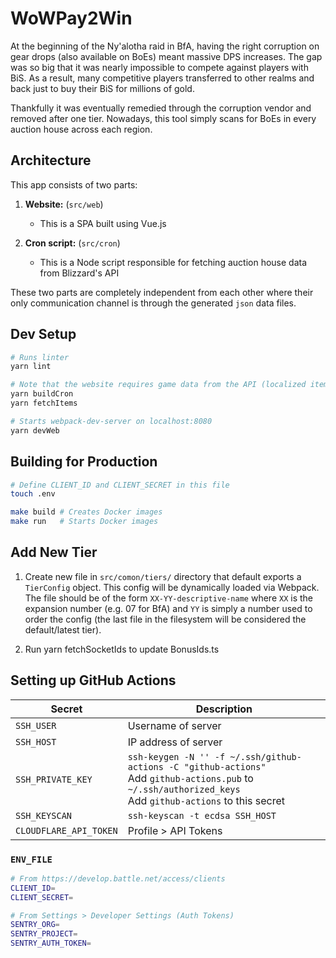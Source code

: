 # WoWPay2Win

At the beginning of the Ny'alotha raid in BfA, having the right corruption on gear drops (also available on BoEs) meant massive DPS increases. The gap was so big that it was nearly impossible to compete against players with BiS. As a result, many competitive players transferred to other realms and back just to buy their BiS for millions of gold.

Thankfully it was eventually remedied through the corruption vendor and removed after one tier. Nowadays, this tool simply scans for BoEs in every auction house across each region.

## Architecture

This app consists of two parts:

1. **Website:** (`src/web`)
    - This is a SPA built using Vue.js

2. **Cron script:** (`src/cron`)
    - This is a Node script responsible for fetching auction house data from Blizzard's API

These two parts are completely independent from each other where their only communication channel is through the generated `json` data files.

## Dev Setup

```bash
# Runs linter
yarn lint

# Note that the website requires game data from the API (localized item names and icon files) before it can be properly built
yarn buildCron
yarn fetchItems

# Starts webpack-dev-server on localhost:8080
yarn devWeb
```

## Building for Production

```bash
# Define CLIENT_ID and CLIENT_SECRET in this file
touch .env

make build # Creates Docker images
make run   # Starts Docker images
```

## Add New Tier

1. Create new file in `src/comon/tiers/` directory that default exports a `TierConfig` object. This config will be dynamically loaded via Webpack. The file should be of the form `XX-YY-descriptive-name` where `XX` is the expansion number (e.g. 07 for BfA) and `YY` is simply a number used to order the config (the last file in the filesystem will be considered the default/latest tier).

2. Run yarn fetchSocketIds to update BonusIds.ts

## Setting up GitHub Actions

Secret | Description
---    | ---
`SSH_USER` | Username of server
`SSH_HOST`| IP address of server
`SSH_PRIVATE_KEY`| `ssh-keygen -N '' -f ~/.ssh/github-actions -C "github-actions"` <br> Add `github-actions.pub` to `~/.ssh/authorized_keys` <br> Add `github-actions` to this secret
`SSH_KEYSCAN`| `ssh-keyscan -t ecdsa SSH_HOST`
`CLOUDFLARE_API_TOKEN` | Profile > API Tokens

### `ENV_FILE`

```sh
# From https://develop.battle.net/access/clients
CLIENT_ID=
CLIENT_SECRET=

# From Settings > Developer Settings (Auth Tokens)
SENTRY_ORG=
SENTRY_PROJECT=
SENTRY_AUTH_TOKEN=
```

